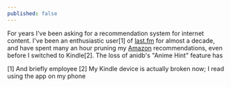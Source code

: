 ```yaml
---
published: false
---
```


For years I've been asking for a recommendation system for internet content. I've been an enthusiastic user[1] of [last.fm](http://last.fm) for almost a decade, and have spent many an hour pruning my [Amazon](http://amazon.co.uk) recommendations, even before I switched to Kindle[2]. The loss of anidb's "Anime Hint" feature has

[1] And briefly employee
[2] My Kindle device is actually broken now; I read using the app on my phone